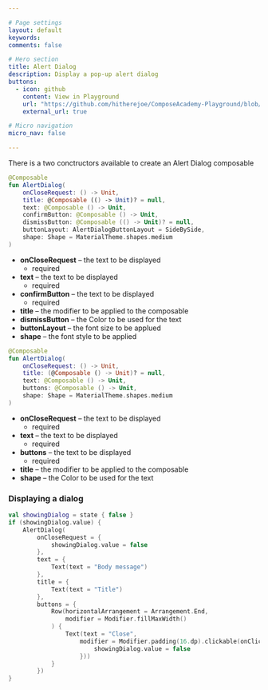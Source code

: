 ```yaml
---

# Page settings
layout: default
keywords:
comments: false

# Hero section
title: Alert Dialog
description: Display a pop-up alert dialog
buttons:
  - icon: github
    content: View in Playground
    url: "https://github.com/hitherejoe/ComposeAcademy-Playground/blob/master/app/src/main/java/co/joebirch/composeplayground/material/alertDialog.kt"
    external_url: true

# Micro navigation
micro_nav: false

---
```


There is a two conctructors available to create an Alert Dialog composable

```kotlin
@Composable
fun AlertDialog(
    onCloseRequest: () -> Unit,
    title: @Composable (() -> Unit)? = null,
    text: @Composable () -> Unit,
    confirmButton: @Composable () -> Unit,
    dismissButton: @Composable (() -> Unit)? = null,
    buttonLayout: AlertDialogButtonLayout = SideBySide,
    shape: Shape = MaterialTheme.shapes.medium
)
```

* **onCloseRequest** – the text to be displayed
  * required
* **text** – the text to be displayed
  * required
* **confirmButton** – the text to be displayed
  * required
* **title** – the modifier to be applied to the composable
* **dismissButton** – the Color to be used for the text
* **buttonLayout** – the font size to be applued
* **shape** – the font style to be applied

```kotlin
@Composable
fun AlertDialog(
    onCloseRequest: () -> Unit,
    title: (@Composable () -> Unit)? = null,
    text: @Composable () -> Unit,
    buttons: @Composable () -> Unit,
    shape: Shape = MaterialTheme.shapes.medium
)
```

* **onCloseRequest** – the text to be displayed
  * required
* **text** – the text to be displayed
  * required
* **buttons** – the text to be displayed
  * required
* **title** – the modifier to be applied to the composable
* **shape** – the Color to be used for the text

### Displaying a dialog
  
```kotlin
val showingDialog = state { false }
if (showingDialog.value) {
    AlertDialog(
        onCloseRequest = {
            showingDialog.value = false
        },
        text = {
            Text(text = "Body message")
        },
        title = {
            Text(text = "Title")
        },
        buttons = {
            Row(horizontalArrangement = Arrangement.End,
                modifier = Modifier.fillMaxWidth()
            ) {
                Text(text = "Close",
                    modifier = Modifier.padding(16.dp).clickable(onClick = {
                        showingDialog.value = false
                    }))
            }
        })
}
```
